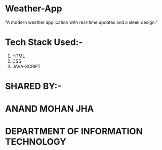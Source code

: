 # Weather-App
"A modern weather application with real-time updates and a sleek design."

# Tech Stack Used:-
1. HTML
2. CSS
3. JAVA-SCRIPT

# SHARED BY:-
# ANAND MOHAN JHA
# DEPARTMENT OF INFORMATION TECHNOLOGY

